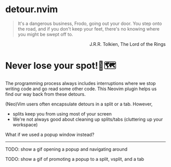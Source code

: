 # detour.nvim
> It's a dangerous business, Frodo, going out your door. You step onto the road, and if you don't keep your feet, there's no knowing where you might be swept off to.

<div dir="rtl">
J.R.R. Tolkien, The Lord of the Rings 
</div>

# Never lose your spot!📍🗺️
The programming process always includes interruptions where we stop writing code and go read some other code. This Neovim plugin helps us find our way back from these detours.

(Neo)Vim users often encapsulate detours in a split or a tab. However,
* splits keep you from using most of your screen
* We're not always good about cleaning up splits/tabs (cluttering up your workspace)

What if we used a popup window instead?

-----------------

TODO: show a gif opening a popup and navigating around

TODO: show a gif of promoting a popup to a split, vsplit, and a tab
